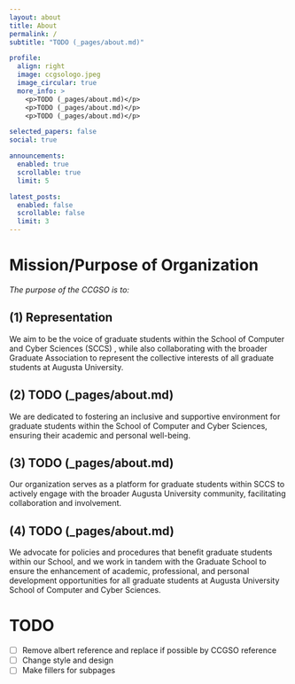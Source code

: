 ```yaml
---
layout: about
title: About
permalink: /
subtitle: "TODO (_pages/about.md)"

profile:
  align: right
  image: ccgsologo.jpeg
  image_circular: true
  more_info: >
    <p>TODO (_pages/about.md)</p>
    <p>TODO (_pages/about.md)</p>
    <p>TODO (_pages/about.md)</p>

selected_papers: false
social: true

announcements:
  enabled: true
  scrollable: true
  limit: 5

latest_posts:
  enabled: false
  scrollable: false
  limit: 3
---
```


# Mission/Purpose of Organization

_The purpose of the CCGSO is to:_

## (1) Representation

We aim to be the voice of graduate students within the School of Computer and Cyber Sciences (SCCS) , while also collaborating with the broader Graduate Association to represent the collective interests of all graduate students at Augusta University.

## (2) TODO (\_pages/about.md)

We are dedicated to fostering an inclusive and supportive environment for graduate students within the School of Computer and Cyber Sciences, ensuring their academic and personal well-being.

## (3) TODO (\_pages/about.md)

Our organization serves as a platform for graduate students within SCCS to actively engage with the broader Augusta University community, facilitating collaboration and involvement.

## (4) TODO (\_pages/about.md)

We advocate for policies and procedures that benefit graduate students within our School, and we work in tandem with the Graduate School to ensure the enhancement of academic, professional, and personal development opportunities for all graduate students at Augusta University School of Computer and Cyber Sciences.

# TODO

- [ ] Remove albert reference and replace if possible by CCGSO reference
- [ ] Change style and design
- [ ] Make fillers for subpages
